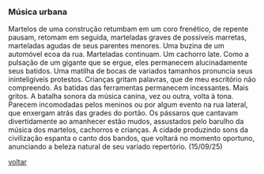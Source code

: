 ### Música urbana

Martelos de uma construção retumbam em um coro frenético, de repente pausam, retomam em seguida, marteladas graves de possíveis marretas, marteladas agudas de seus parentes menores. Uma buzina de um automóvel ecoa da rua. Marteladas continuam. Um cachorro late. Como a pulsação de um gigante que se ergue, eles permanecem alucinadamente seus batidos. Uma matilha de bocas de variados tamanhos pronuncia seus ininteligíveis protestos. Crianças gritam palavras, que de meu escritório não compreendo. As batidas das ferramentas permanecem incessantes. Mais gritos. A batalha sonora da música canina, vez ou outra, volta à tona. Parecem incomodadas pelos meninos ou por algum evento na rua lateral, que enxergam atrás das grades do portão. Os pássaros que cantavam divertidamente ao amanhecer estão mudos, assustados pelo barulho da música dos martelos, cachorros e crianças. A cidade produzindo sons da civilização espanta o canto dos bandos, que voltará no momento oportuno, anunciando a beleza natural de seu variado repertório. (15/09/25)

[voltar](./)